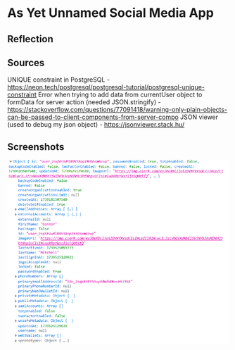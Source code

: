 # As Yet Unnamed Social Media App

## Reflection

## Sources

UNIQUE constraint in PostgreSQL - https://neon.tech/postgresql/postgresql-tutorial/postgresql-unique-constraint
Error when trying to add data from currentUser object to formData for server action (needed JSON.stringify) - https://stackoverflow.com/questions/77091418/warning-only-plain-objects-can-be-passed-to-client-components-from-server-compo
JSON viewer (used to debug my json object) - https://jsonviewer.stack.hu/

## Screenshots

![Console log displaying the structure of the currentUser object that I used to inform my database structure](@/../screenshots/currentUser_object.png)
